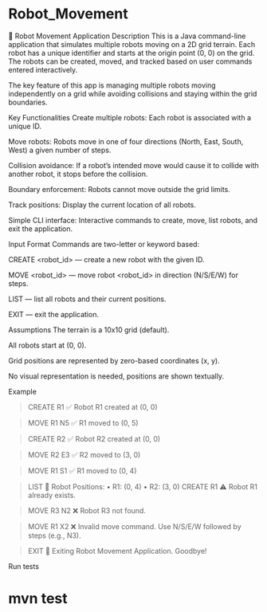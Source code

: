 # Robot_Movement
🤖 Robot Movement Application
Description
This is a Java command-line application that simulates multiple robots moving on a 2D grid terrain. Each robot has a unique identifier and starts at the origin point (0, 0) on the grid. The robots can be created, moved, and tracked based on user commands entered interactively.

The key feature of this app is managing multiple robots moving independently on a grid while avoiding collisions and staying within the grid boundaries.

Key Functionalities
Create multiple robots: Each robot is associated with a unique ID.

Move robots: Robots move in one of four directions (North, East, South, West) a given number of steps.

Collision avoidance: If a robot’s intended move would cause it to collide with another robot, it stops before the collision.

Boundary enforcement: Robots cannot move outside the grid limits.

Track positions: Display the current location of all robots.

Simple CLI interface: Interactive commands to create, move, list robots, and exit the application.

Input Format
Commands are two-letter or keyword based:

CREATE <robot_id> — create a new robot with the given ID.

MOVE <robot_id> <D><N> — move robot <robot_id> in direction <D> (N/S/E/W) for <N> steps.

LIST — list all robots and their current positions.

EXIT — exit the application.

Assumptions
The terrain is a 10x10 grid (default).

All robots start at (0, 0).

Grid positions are represented by zero-based coordinates (x, y).

No visual representation is needed, positions are shown textually.

Example

> CREATE R1
✅ Robot R1 created at (0, 0)

> MOVE R1 N5
✅ R1 moved to (0, 5)

> CREATE R2
✅ Robot R2 created at (0, 0)

> MOVE R2 E3
✅ R2 moved to (3, 0)

> MOVE R1 S1
✅ R1 moved to (0, 4)

> LIST
📍 Robot Positions:
  • R1: (0, 4)
  • R2: (3, 0)
> CREATE R1
⚠️  Robot R1 already exists.

> MOVE R3 N2
❌ Robot R3 not found.

> MOVE R1 X2
❌ Invalid move command. Use N/S/E/W followed by steps (e.g., N3).

> EXIT
👋 Exiting Robot Movement Application. Goodbye!

Run tests

# mvn test
